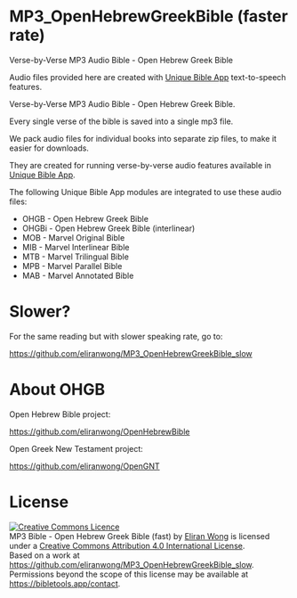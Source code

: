 # MP3_OpenHebrewGreekBible (faster rate)
Verse-by-Verse MP3 Audio Bible - Open Hebrew Greek Bible

Audio files provided here are created with <a href="https://github.com/eliranwong/UniqueBible">Unique Bible App</a> text-to-speech features.

Verse-by-Verse MP3 Audio Bible - Open Hebrew Greek Bible.

Every single verse of the bible is saved into a single mp3 file.

We pack audio files for individual books into separate zip files, to make it easier for downloads.

They are created for running verse-by-verse audio features available in <a href="https://github.com/eliranwong/UniqueBible">Unique Bible App</a>.

The following Unique Bible App modules are integrated to use these audio files:

* OHGB - Open Hebrew Greek Bible
* OHGBi - Open Hebrew Greek Bible (interlinear)
* MOB - Marvel Original Bible
* MIB - Marvel Interlinear Bible
* MTB - Marvel Trilingual Bible
* MPB - Marvel Parallel Bible
* MAB - Marvel Annotated Bible

# Slower?

For the same reading but with slower speaking rate, go to:

https://github.com/eliranwong/MP3_OpenHebrewGreekBible_slow

# About OHGB

Open Hebrew Bible project:

https://github.com/eliranwong/OpenHebrewBible

Open Greek New Testament project:

https://github.com/eliranwong/OpenGNT

# License

<a rel="license" href="http://creativecommons.org/licenses/by/4.0/"><img alt="Creative Commons Licence" style="border-width:0" src="https://i.creativecommons.org/l/by/4.0/88x31.png" /></a><br /><span xmlns:dct="http://purl.org/dc/terms/" href="http://purl.org/dc/dcmitype/Sound" property="dct:title" rel="dct:type">MP3 Bible - Open Hebrew Greek Bible (fast)</span> by <a xmlns:cc="http://creativecommons.org/ns#" href="https://uniquebible.app" property="cc:attributionName" rel="cc:attributionURL">Eliran Wong</a> is licensed under a <a rel="license" href="http://creativecommons.org/licenses/by/4.0/">Creative Commons Attribution 4.0 International License</a>.<br />Based on a work at <a xmlns:dct="http://purl.org/dc/terms/" href="https://github.com/eliranwong/MP3_OpenHebrewGreekBible_fast" rel="dct:source">https://github.com/eliranwong/MP3_OpenHebrewGreekBible_slow</a>.<br />Permissions beyond the scope of this license may be available at <a xmlns:cc="http://creativecommons.org/ns#" href="https://www.bibletools.app/contact" rel="cc:morePermissions">https://bibletools.app/contact</a>.
